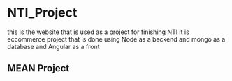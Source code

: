 # NTI_Project
this is the website that is used as a project for finishing NTI
it is eccommerce project that is done using Node as a backend and mongo as a database and Angular as a front

## MEAN Project

